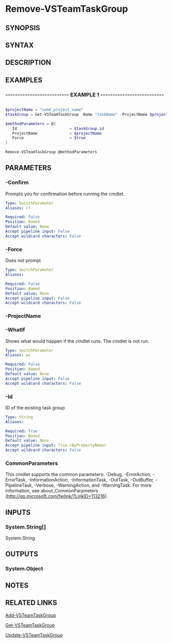 <!-- #include "./common/header.md" -->

# Remove-VSTeamTaskGroup

## SYNOPSIS

<!-- #include "./synopsis/Remove-VSTeamTaskGroup.md" -->

## SYNTAX

## DESCRIPTION

<!-- #include "./synopsis/Remove-VSTeamTaskGroup.md" -->

## EXAMPLES

### -------------------------- EXAMPLE 1 --------------------------

```powershell

$projectName = "some_project_name"
$taskGroup = Get-VSTeamTaskGroup -Name "taskName" -ProjectName $projectName

$methodParameters = @{
   Id                       = $taskGroup.id
   ProjectName              = $projectName
   Force                    = $true
}

Remove-VSTeamTaskGroup @methodParameters
```

## PARAMETERS

### -Confirm

Prompts you for confirmation before running the cmdlet.

```yaml
Type: SwitchParameter
Aliases: cf

Required: False
Position: Named
Default value: None
Accept pipeline input: False
Accept wildcard characters: False
```

### -Force

Does not prompt

```yaml
Type: SwitchParameter
Aliases:

Required: False
Position: Named
Default value: None
Accept pipeline input: False
Accept wildcard characters: False
```

### -ProjectName

<!-- #include "./params/projectName.md" -->

### -WhatIf

Shows what would happen if the cmdlet runs.
The cmdlet is not run.

```yaml
Type: SwitchParameter
Aliases: wi

Required: False
Position: Named
Default value: None
Accept pipeline input: False
Accept wildcard characters: False
```

### -Id

ID of the existing task group

```yaml
Type: String
Aliases:

Required: True
Position: Named
Default value: None
Accept pipeline input: True (ByPropertyName)
Accept wildcard characters: False
```

### CommonParameters

This cmdlet supports the common parameters: -Debug, -ErrorAction, -ErrorTask, -InformationAction, -InformationTask, -OutTask, -OutBuffer, -PipelineTask, -Verbose, -WarningAction, and -WarningTask.
For more information, see about_CommonParameters (http://go.microsoft.com/fwlink/?LinkID=113216).

## INPUTS

### System.String[]

System.String

## OUTPUTS

### System.Object

## NOTES

## RELATED LINKS

[Add-VSTeamTaskGroup](Add-VSTeamTaskGroup.md)

[Get-VSTeamTaskGroup](Get-VSTeamTaskGroup.md)

[Update-VSTeamTaskGroup](Update-VSTeamTaskGroup.md)
